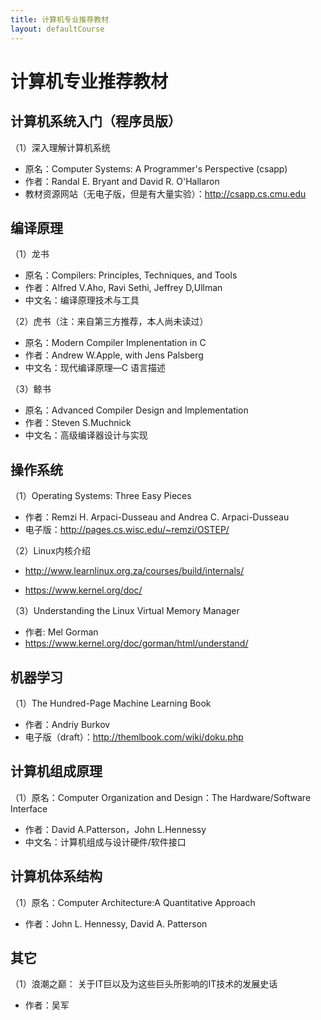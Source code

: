 ```yaml
---
title: 计算机专业推荐教材
layout: defaultCourse
---
```


# 计算机专业推荐教材

## 计算机系统入门（程序员版）
（1）深入理解计算机系统
- 原名：Computer Systems: A Programmer's Perspective (csapp)
- 作者：Randal E. Bryant and David R. O'Hallaron
- 教材资源网站（无电子版，但是有大量实验）：http://csapp.cs.cmu.edu

## 编译原理
（1）龙书
- 原名：Compilers: Principles, Techniques, and Tools
- 作者：Alfred V.Aho, Ravi Sethi, Jeffrey D,Ullman
- 中文名：编译原理技术与工具

（2）虎书（注：来自第三方推荐，本人尚未读过）
- 原名：Modern Compiler Implenentation in C
- 作者：Andrew W.Apple, with Jens Palsberg
- 中文名：现代编译原理—C 语言描述

（3）鲸书
- 原名：Advanced Compiler Design  and Implementation
- 作者：Steven S.Muchnick
- 中文名：高级编译器设计与实现

## 操作系统
（1）Operating Systems: Three Easy Pieces
- 作者：Remzi H. Arpaci-Dusseau and Andrea C. Arpaci-Dusseau
- 电子版：http://pages.cs.wisc.edu/~remzi/OSTEP/

（2）Linux内核介绍
- http://www.learnlinux.org.za/courses/build/internals/

- https://www.kernel.org/doc/

（3）Understanding the Linux Virtual Memory Manager
- 作者: Mel Gorman
- https://www.kernel.org/doc/gorman/html/understand/


## 机器学习
（1）The Hundred-Page Machine Learning Book
- 作者：Andriy Burkov
- 电子版（draft）：http://themlbook.com/wiki/doku.php

## 计算机组成原理
（1）原名：Computer Organization and Design：The Hardware/Software Interface
- 作者：David A.Patterson，John L.Hennessy
- 中文名：计算机组成与设计硬件/软件接口

## 计算机体系结构
（1）原名：Computer Architecture:A Quantitative Approach
- 作者：John L. Hennessy, David A. Patterson

## 其它
（1）浪潮之巅： 关于IT巨以及为这些巨头所影响的IT技术的发展史话
- 作者：吴军